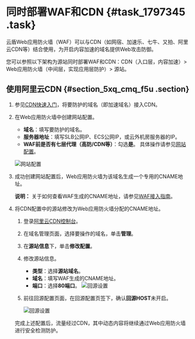 # 同时部署WAF和CDN {#task_1797345 .task}

云盾Web应用防火墙（WAF）可以与CDN（如网宿、加速乐、七牛、又拍、阿里云CDN等）结合使用，为开启内容加速的域名提供Web攻击防御。

您可以参照以下架构为源站同时部署WAF和CDN：CDN（入口层，内容加速）\> Web应用防火墙（中间层，实现应用层防护）\> 源站。

## 使用阿里云CDN {#section_5xq_cmq_f5u .section}

1.  参见[CDN快速入门](../../../../intl.zh-CN/快速入门/入门概述.md#)，将要防护的域名（即加速域名）接入CDN。
2.  在Web应用防火墙中创建网站配置。 

    -   **域名**：填写要防护的域名。
    -   **服务器地址**：填写SLB公网IP、ECS公网IP，或云外机房服务器的IP。
    -   **WAF前是否有七层代理（高防/CDN等）**：勾选**是**。
    具体操作请参见[网站配置](intl.zh-CN/用户指南/使用DNS配置模式接入WAF/网站配置.md#)。

    ![网站配置](http://static-aliyun-doc.oss-cn-hangzhou.aliyuncs.com/assets/img/15558/15663502367705_zh-CN.jpg)

3.  成功创建网站配置后，Web应用防火墙为该域名生成一个专用的CNAME地址。 

    **说明：** 关于如何查看WAF生成的CNAME地址，请参见[WAF接入指南](intl.zh-CN/用户指南/使用DNS配置模式接入WAF/业务接入WAF配置.md#)。

4.  将CDN配置中的源站修改为Web应用防火墙分配的CNAME地址。 

    1.  登录[阿里云CDN控制台](https://cdn.console.aliyun.com/#/DomainList/list)。
    2.  在域名管理页面，选择要操作的域名，单击**管理**。
    3.  在**源站信息**下，单击**修改配置**。
    4.  修改源站信息。 

        -   **类型**：选择**源站域名**。
        -   **域名**：填写WAF生成的CNAME地址。
        -   **端口**：选择**80端口**。
        ![回源设置](http://static-aliyun-doc.oss-cn-hangzhou.aliyuncs.com/assets/img/15558/15663502367706_zh-CN.jpg)

    5.  前往回源配置页面，在回源配置页签下，确认**回源HOST**未开启。 

        ![回源设置](http://static-aliyun-doc.oss-cn-hangzhou.aliyuncs.com/assets/img/15558/15663502367707_zh-CN.jpg)

    完成上述配置后，流量经过CDN，其中动态内容将继续通过Web应用防火墙进行安全检测防护。


